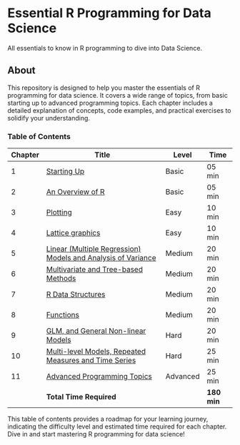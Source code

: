 # Essential R Programming for Data Science
All essentials to know in R programming to dive into Data Science.

## About
This repository is designed to help you master the essentials of R programming for data science. It covers a wide range of topics, from basic starting up to advanced programming topics. Each chapter includes a detailed explanation of concepts, code examples, and practical exercises to solidify your understanding.

### Table of Contents

| Chapter | Title                                                                                                                                | Level    | Time    |
|---------|--------------------------------------------------------------------------------------------------------------------------------------|----------|---------|
| 1       | [Starting Up](https://github.com/Anamicca23/Essential-R-Programming-for-Data-Science/tree/master/1.Starting%20Up)                    | Basic    | 05 min  |
| 2       | [An Overview of R](https://github.com/Anamicca23/Essential-R-Programming-for-Data-Science/tree/master/2.%20An%20Overview%20of%20R)   | Basic    | 05 min  |
| 3       | [Plotting](https://github.com/Anamicca23/Essential-R-Programming-for-Data-Science/tree/master/3.%20Plotting)                         | Easy     | 10 min  |
| 4       | [Lattice graphics](https://github.com/Anamicca23/Essential-R-Programming-for-Data-Science/tree/master/4.%20Lattice%20graphics)       | Easy     | 10 min  |
| 5       | [Linear (Multiple Regression) Models and Analysis of Variance](https://github.com/Anamicca23/Essential-R-Programming-for-Data-Science/tree/master/5.%20%20Linear%20(Multiple%20Regression)%20Models%20and%20Analysis%20of%20Variance) | Medium   | 20 min  |
| 6       | [Multivariate and Tree-based Methods](https://github.com/Anamicca23/Essential-R-Programming-for-Data-Science/tree/master/6.%20Multivariate%20and%20Tree-based%20Methods) | Medium   | 20 min  |
| 7       | [R Data Structures](https://github.com/Anamicca23/Essential-R-Programming-for-Data-Science/tree/master/7.%20R%20Data%20Structures)   | Medium   | 20 min  |
| 8       | [Functions](https://github.com/Anamicca23/Essential-R-Programming-for-Data-Science/tree/master/8.%20Functions)                       | Medium   | 20 min  |
| 9       | [GLM, and General Non-linear Models](https://github.com/Anamicca23/Essential-R-Programming-for-Data-Science/tree/master/9.%20GLM%2C%20and%20General%20Non-linear%20Models) | Hard     | 20 min  |
| 10      | [Multi-level Models, Repeated Measures and Time Series](https://github.com/Anamicca23/Essential-R-Programming-for-Data-Science/tree/master/10.%20Multi-level%20Models%2C%20Repeated%20Measures%20and%20Time%20Series) | Hard     | 25 min  |
| 11      | [Advanced Programming Topics](https://github.com/Anamicca23/Essential-R-Programming-for-Data-Science/tree/master/11.%20Advanced%20Programming%20Topics) | Advanced | 25 min  |
|         | **Total Time Required**                                                                                                              |          | **180 min** |

This table of contents provides a roadmap for your learning journey, indicating the difficulty level and estimated time required for each chapter. Dive in and start mastering R programming for data science!
